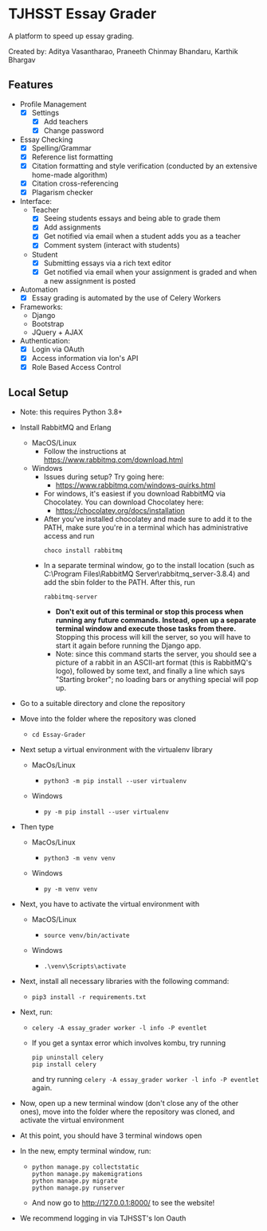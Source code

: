 # TJHSST Essay Grader

A platform to speed up essay grading.

Created by: Aditya Vasantharao, Praneeth Chinmay Bhandaru, Karthik Bhargav

## Features
* Profile Management
	- [x] Settings
		- [x] Add teachers
		- [x] Change password
* Essay Checking 
	- [x] Spelling/Grammar
	- [x] Reference list formatting
	- [x] Citation formatting and style verification (conducted by an extensive home-made algorithm)
	- [x] Citation cross-referencing
	- [x] Plagarism checker
* Interface:
	* Teacher 
		- [x] Seeing students essays and being able to grade them
		- [x] Add assignments
		- [x] Get notified via email when a student adds you as a teacher
		- [x] Comment system (interact with students)
	* Student
		- [x] Submitting essays via a rich text editor
		- [x] Get notified via email when your assignment is graded and when a new assignment is posted
* Automation
	- [x] Essay grading is automated by the use of Celery Workers
* Frameworks:
	* Django
	* Bootstrap
	* JQuery + AJAX
* Authentication:
	- [x] Login via OAuth
	- [x] Access information via Ion's API
	- [x] Role Based Access Control
	
## Local Setup
 * Note: this requires Python 3.8+
 * Install RabbitMQ and Erlang
	* MacOS/Linux
		* Follow the instructions at https://www.rabbitmq.com/download.html
	* Windows
		* Issues during setup? Try going here:
			* https://www.rabbitmq.com/windows-quirks.html
		* For windows, it's easiest if you download RabbitMQ via Chocolatey. You can download Chocolatey here:
			* https://chocolatey.org/docs/installation
		* After you've installed chocolatey and made sure to add it to the PATH, make sure you're in a terminal which has administrative access and run 
			```
			choco install rabbitmq
			```
		* In a separate terminal window, go to the install location (such as C:\Program Files\RabbitMQ Server\rabbitmq_server-3.8.4) and add the sbin folder to the PATH. After this, run 
			```
			rabbitmq-server
			```
			* **Don't exit out of this terminal or stop this process when running any future commands. Instead, open up a separate terminal window and execute those tasks from there.** Stopping this process will kill the server, so you will have to start it again before running the Django app.
			* Note: since this command starts the server, you should see a picture of a rabbit in an ASCII-art format (this is RabbitMQ's logo), followed by some text, and finally a line which says "Starting broker"; no loading bars or anything special will pop up.

* Go to a suitable directory and clone the repository

* Move into the folder where the repository was cloned
	* ```
	  cd Essay-Grader
	  ```

* Next setup a virtual environment with the virtualenv library
	* MacOs/Linux
		* ```
		  python3 -m pip install --user virtualenv
		  ```
	* Windows
		* ```
		  py -m pip install --user virtualenv
		  ```
* Then type
	* MacOs/Linux
		* ```
		  python3 -m venv venv
		  ```
	* Windows
		* ```
		  py -m venv venv
		  ```
* Next, you have to activate the virtual environment with
	* MacOS/Linux
		* ```
		  source venv/bin/activate
		  ```
	* Windows
		* ```
		  .\venv\Scripts\activate
		  ```
* Next, install all necessary libraries with the following command:
	* ```
	  pip3 install -r requirements.txt
	  ```
* Next, run:
	* ```
	  celery -A essay_grader worker -l info -P eventlet
	  ```
	* If you get a syntax error which involves kombu, try running
	  ```
	  pip uninstall celery
	  pip install celery
	  ```
	  and try running ```celery -A essay_grader worker -l info -P eventlet``` again.
	  
* Now, open up a new terminal window (don't close any of the other ones), move into the folder where the repository was cloned, and activate the virtual environment

* At this point, you should have 3 terminal windows open

* In the new, empty terminal window, run:
	* ```
      python manage.py collectstatic
      python manage.py makemigrations
      python manage.py migrate
      python manage.py runserver
	  ```
	* And now go to http://127.0.0.1:8000/ to see the website!
	
* We recommend logging in via TJHSST's Ion Oauth
